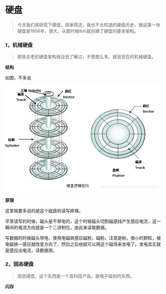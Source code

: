 # 硬盘

> 今天我们来研究下硬盘。简单叙述，我也不太知道的硬盘历史，据说第一块硬盘是1956年，很大，从那时候ibm就创建了硬盘的基本架构。

### 1，机械硬盘

> 那些古老的硬盘架构我没去了解过，不管那么多。就说现在的机械硬盘。

**结构**

如图，不多说

 ![img](.\image\yingpan.jpg) 

**原理**

这里我要多说的是这个磁盘的读写原理。

平常读写的时候，磁头是不带电的，这个时候磁头切割磁感线产生感应电流，这一瞬间的电流方向就是一个二进制位，由此来读取数据。

写数据的时候磁头带电，使用电磁铁感应磁粉，磁粉，注意是粉，很小的颗粒，被电磁铁一感应就改变方向了，然后之后他就可以用这个磁场来发电了。发电其实就是感应出电流，读数据用。

### 2，固态硬盘

> 固态硬盘，这个东西是一个高科技产品，是电子级别的东西。

**闪存**